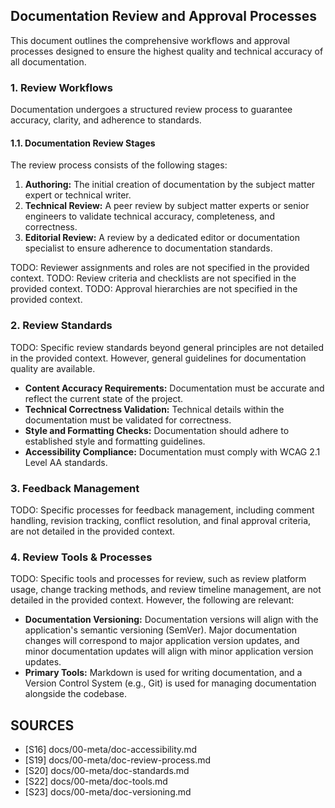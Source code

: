 ## Documentation Review and Approval Processes

This document outlines the comprehensive workflows and approval processes designed to ensure the highest quality and technical accuracy of all documentation.

### 1. Review Workflows

Documentation undergoes a structured review process to guarantee accuracy, clarity, and adherence to standards.

#### 1.1. Documentation Review Stages

The review process consists of the following stages:

1.  **Authoring:** The initial creation of documentation by the subject matter expert or technical writer.
2.  **Technical Review:** A peer review by subject matter experts or senior engineers to validate technical accuracy, completeness, and correctness.
3.  **Editorial Review:** A review by a dedicated editor or documentation specialist to ensure adherence to documentation standards.

TODO: Reviewer assignments and roles are not specified in the provided context.
TODO: Review criteria and checklists are not specified in the provided context.
TODO: Approval hierarchies are not specified in the provided context.

### 2. Review Standards

TODO: Specific review standards beyond general principles are not detailed in the provided context. However, general guidelines for documentation quality are available.

*   **Content Accuracy Requirements:** Documentation must be accurate and reflect the current state of the project.
*   **Technical Correctness Validation:** Technical details within the documentation must be validated for correctness.
*   **Style and Formatting Checks:** Documentation should adhere to established style and formatting guidelines.
*   **Accessibility Compliance:** Documentation must comply with WCAG 2.1 Level AA standards.

### 3. Feedback Management

TODO: Specific processes for feedback management, including comment handling, revision tracking, conflict resolution, and final approval criteria, are not detailed in the provided context.

### 4. Review Tools & Processes

TODO: Specific tools and processes for review, such as review platform usage, change tracking methods, and review timeline management, are not detailed in the provided context. However, the following are relevant:

*   **Documentation Versioning:** Documentation versions will align with the application's semantic versioning (SemVer). Major documentation changes will correspond to major application version updates, and minor documentation updates will align with minor application version updates.
*   **Primary Tools:** Markdown is used for writing documentation, and a Version Control System (e.g., Git) is used for managing documentation alongside the codebase.

## SOURCES

- [S16] docs/00-meta/doc-accessibility.md
- [S19] docs/00-meta/doc-review-process.md
- [S20] docs/00-meta/doc-standards.md
- [S22] docs/00-meta/doc-tools.md
- [S23] docs/00-meta/doc-versioning.md